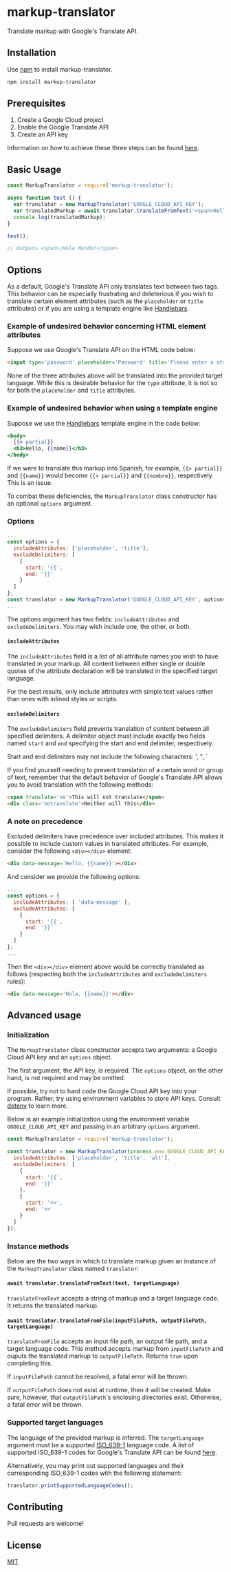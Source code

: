 # markup-translator
Translate markup with Google's Translate API.

## Installation
Use [npm](https://npmjs.org) to install markup-translator.

```bash
npm install markup-translator
```

## Prerequisites
1. Create a Google Cloud project
2. Enable the Google Translate API
3. Create an API key

Information on how to achieve these three steps can be found [here](https://cloud.google.com/deployment-manager/docs/step-by-step-guide/installation-and-setup).

## Basic Usage
```javascript
const MarkupTranslator = require('markup-translator');

async function test () {
  var translator = new MarkupTranslator('GOOGLE_CLOUD_API_KEY');
  var translatedMarkup = await translator.translateFromText('<span>Hello world!</span>', 'es');
  console.log(translatedMarkup);
}

test();

// Outputs <span>¡Hola Mundo!</span>

```

## Options
As a default, Google's Translate API only translates text between two tags. This behavior can be especially frustrating and deleterious if you wish to translate certain element attributes (such as the `placeholder` or `title` attributes) or if you are using a template engine like [Handlebars](https://handlebarsjs.com/).

### Example of undesired behavior concerning HTML element attributes
Suppose we use Google's Translate API on the HTML code below:
```html
<input type='password' placeholder='Password' title='Please enter a strong password'></input>  
```
None of the three attributes above will be translated into the provided target language. While this is desirable behavior for the `type` attribute, it is not so for both the `placeholder` and `title` attributes.

### Example of undesired behavior when using a template engine
Suppose we use the [Handlebars](https://handlebarsjs.com/) template engine in the code below:
```handlebars
<body>
  {{> partial}}
  <h3>Hello, {{name}}</h3>
</body>
```
If we were to translate this markup into Spanish, for example, `{{> partial}}` and `{{name}}` would become `{{> parcial}}` and `{{nombre}}`, respectively. This is an issue.


To combat these deficiencies, the `MarkupTranslator` class constructor has an optional `options` argument.

### Options

```javascript
...
const options = {
  includeAttributes: ['placeholder', 'title'],
  excludeDelimiters: [
    {
      start: '{{',
      end: '}}'
    }
  ]
};
const translator = new MarkupTranslator('GOOGLE_CLOUD_API_KEY', options);
...
```
The options argument has two fields: `includeAttributes` and `excludeDelimiters`. You may wish include one, the other, or both.

#### `includeAttributes`
The `includeAttributes` field is a list of all attribute names you wish to have translated in your markup. All content between either single or double quotes of the attribute declaration will be translated in the specified target language.

For the best results, only include attributes with simple text values rather than ones with inlined styles or scripts.

#### `excludeDelimiters`
The `excludeDelimiters` field prevents translation of content between all specified delimiters. A delimiter object must include exactly two fields named `start` and `end` specifying the start and end delimiter, respectively.

Start and end delimiters may not include the following characters: ', ", \`

If you find yourself needing to prevent translation of a certain word or group of text, remember that the default behavior of Google's Translate API allows you to avoid translation with the following methods:

```html
<span translate='no'>This will not translate</span>
<div class='notranslate'>Neither will this</div>
```

### A note on precedence
Excluded delimiters have precedence over included attributes. This makes it possible to include custom values in translated attributes. For example, consider the following `<div></div>` element:

```html
<div data-message='Hello, {{name}}'></div>
```

And consider we provide the following options:

```javascript
...
const options = {
  includeAttributes: [ 'data-message' ],
  excludeAttributes: [
    {
      start: '{{',
      end: '}}'
    }
  ]
};
...
```

Then the `<div></div>` element above would be correctly translated as follows (respecting both the `includeAttributes` and `excludeDelimiters` rules):

```html
<div data-message='Hola, {{name}}'></div>
```

## Advanced usage

### Initialization

The `MarkupTranslator` class constructor accepts two arguments: a Google Cloud API key and an `options` object.

The first argument, the API key, is required. The `options` object, on the other hand, is not required and may be omitted.

If possible, try not to hard code the Google Cloud API key into your program. Rather, try using environment variables to store API keys. Consult [dotenv](https://www.npmjs.com/package/dotenv) to learn more.

Below is an example initialization using the environment variable `GOOGLE_CLOUD_API_KEY` and passing in an arbitrary `options` argument.

```javascript
const MarkupTranslator = require('markup-translator');

const translator = new MarkupTranslator(process.env.GOOGLE_CLOUD_API_KEY, {
  includeAttributes: ['placeholder', 'title', 'alt'],
  excludeDelimiters: [
    {
      start: '{{',
      end: '}}'
    },
    {
      start: '<<',
      end: '>>'
    }
  ]
});
```

### Instance methods

Below are the two ways in which to translate markup given an instance of the `MarkupTranslator` class named `translator`:

#### `await translator.translateFromText(text, targetLanguage)`
`translateFromText` accepts a string of markup and a target language code. It returns the translated markup.

#### `await translator.translateFromFile(inputFilePath, outputFilePath, targetLanguage)`
`translateFromFile` accepts an input file path, an output file path, and a target language code. This method accepts markup from `inputFilePath` and ouputs the translated markup to `outputFilePath`. Returns `true` upon completing this.

If `inputFilePath` cannot be resolved, a fatal error will be thrown.

If `outputFilePath` does not exist at runtime, then it will be created. Make sure, however, that `outputFilePath`'s enclosing directories exist. Otherwise, a fatal error will be thrown.

### Supported target languages
The language of the provided markup is inferred. The `targetLanguage` argument must be a supported [ISO_639-1](https://en.wikipedia.org/wiki/ISO_639-1) language code. A list of supported ISO_639-1 codes for Google's Translate API can be found [here](https://cloud.google.com/translate/docs/languages).

Alternatively, you may print out supported languages and their corresponding ISO_639-1 codes with the following statement:

```javascript
translator.printSupportedLanguageCodes();
```

## Contributing
Pull requests are welcome!

## License
[MIT](https://choosealicense.com/licenses/mit/)
